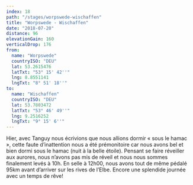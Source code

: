 ```yaml
---
index: 18
path: "/stages/worpswede-wischaffen"
title: "Worpswede - Wischaffen"
date: "2018-07-20"
distance: 96
elevationGain: 160
verticalDrop: 176
from:
  name: "Worpswede"
  countryISO: "DEU"
  lat: 53.2615476
  latTxt: "53° 15' 42''"
  lng: 8.8551141
  lngTxt: "8° 51' 18''"
to:
  name: "Wischaffen"
  countryISO: "DEU"
  lat: 53.7803472
  latTxt: "53° 46' 49''"
  lng: 9.2516252
  lngTxt: "9° 15' 6''"
---
```


Hier, avec Tanguy nous écrivions que nous allions dormir « sous le hamac », cette faute d’inattention nous a été prémonitoire car nous avons bel et bien dormi sous le hamac (nuit à la belle étoile). Pensant se faire réveiller aux aurores, nous n’avons pas mis de réveil et nous nous sommes finalement levés à 10h. En selle à 12h00, nous avons tout de même pédalé 95km avant d’arriver sur les rives de l’Elbe. Encore une splendide journée avec un temps de rêve!
